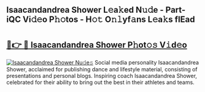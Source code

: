## Isaacandandrea Shower L𝚎a𝚔ed N𝚞𝚍e - Part-iQC Vi𝚍𝚎o P𝚑𝚘tos - H𝚘𝚝 O𝚗𝚕yf𝚊ns L𝚎a𝚔s fIEad

# <h2><a href="http://kfdocl.oniu.top/?m=Isaacandandrea+Shower">🔗👉 🔴 Isaacandandrea Shower P𝚑ot𝚘𝚜 V𝚒d𝚎o</a></h2>

[![Isaacandandrea Shower Nu𝚍e𝚜](https://i.imgur.com/0qMVB7G.gif)](http://kfdocl.oniu.top/?m=Isaacandandrea+Shower)
Social media personality Isaacandandrea Shower, acclaimed for publishing dance and lifestyle material, consisting of presentations and personal blogs. Inspiring coach Isaacandandrea Shower, celebrated for their ability to bring out the best in their athletes and teams.  

